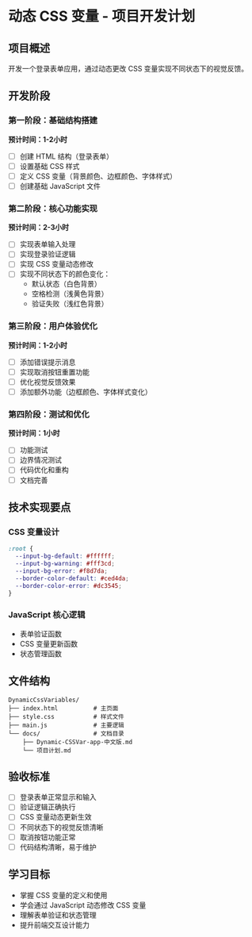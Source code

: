 # 动态 CSS 变量 - 项目开发计划

## 项目概述
开发一个登录表单应用，通过动态更改 CSS 变量实现不同状态下的视觉反馈。

## 开发阶段

### 第一阶段：基础结构搭建
**预计时间：1-2小时**
- [ ] 创建 HTML 结构（登录表单）
- [ ] 设置基础 CSS 样式
- [ ] 定义 CSS 变量（背景颜色、边框颜色、字体样式）
- [ ] 创建基础 JavaScript 文件

### 第二阶段：核心功能实现
**预计时间：2-3小时**
- [ ] 实现表单输入处理
- [ ] 实现登录验证逻辑
- [ ] 实现 CSS 变量动态修改
- [ ] 实现不同状态下的颜色变化：
  - 默认状态（白色背景）
  - 空格检测（浅黄色背景）
  - 验证失败（浅红色背景）

### 第三阶段：用户体验优化
**预计时间：1-2小时**
- [ ] 添加错误提示消息
- [ ] 实现取消按钮重置功能
- [ ] 优化视觉反馈效果
- [ ] 添加额外功能（边框颜色、字体样式变化）

### 第四阶段：测试和优化
**预计时间：1小时**
- [ ] 功能测试
- [ ] 边界情况测试
- [ ] 代码优化和重构
- [ ] 文档完善

## 技术实现要点

### CSS 变量设计
```css
:root {
  --input-bg-default: #ffffff;
  --input-bg-warning: #fff3cd;
  --input-bg-error: #f8d7da;
  --border-color-default: #ced4da;
  --border-color-error: #dc3545;
}
```

### JavaScript 核心逻辑
- 表单验证函数
- CSS 变量更新函数
- 状态管理函数

## 文件结构
```
DynamicCssVariables/
├── index.html          # 主页面
├── style.css           # 样式文件
├── main.js             # 主要逻辑
└── docs/               # 文档目录
    ├── Dynamic-CSSVar-app-中文版.md
    └── 项目计划.md
```

## 验收标准
- [ ] 登录表单正常显示和输入
- [ ] 验证逻辑正确执行
- [ ] CSS 变量动态更新生效
- [ ] 不同状态下的视觉反馈清晰
- [ ] 取消按钮功能正常
- [ ] 代码结构清晰，易于维护

## 学习目标
- 掌握 CSS 变量的定义和使用
- 学会通过 JavaScript 动态修改 CSS 变量
- 理解表单验证和状态管理
- 提升前端交互设计能力
